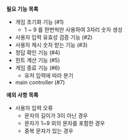 **필요 기능 목록**
- 게임 초기화 기능 (#1)
  - 1 ~ 9 를 한번씩만 사용하여 3자리 숫자 생성
- 사용자 입력 유효성 검증 기능 (#2)
- 사용자 제시 숫자 받는 기능 (#3)
- 정답 확인 기능 (#4)
- 힌트 계산 기능 (#5)
- 게임 종료 기능 (#6)
  - 유저 입력에 따라 분기
- main controller (#7)

**예외 사항 목록**
- 사용자 입력 오류
  - 문자의 길이가 3이 아닌 경우
  - 문자가 1~9 외의 문자를 포함한 경우
  - 중복 문자가 있는 경우